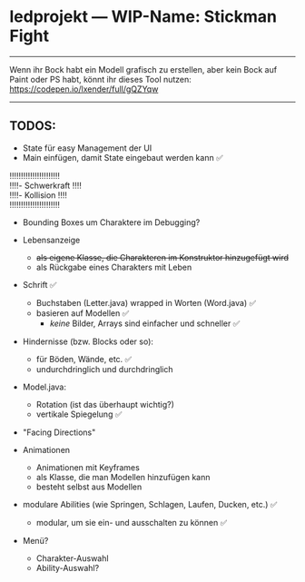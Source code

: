 # ledprojekt — WIP-Name: Stickman Fight

<hr>

Wenn ihr Bock habt ein Modell grafisch zu erstellen, aber kein Bock auf Paint oder PS habt, könnt ihr dieses Tool nutzen:
https://codepen.io/lxender/full/gQZYqw

<hr>

## TODOS:
- State für easy Management der UI
- Main einfügen, damit State eingebaut werden kann ✅

‼️‼️‼️‼️‼️‼️‼️‼️‼️‼️‼️<br>
‼️‼️- Schwerkraft    ‼️‼️<br>
‼️‼️- Kollision      ‼️‼️<br>
‼️‼️‼️‼️‼️‼️‼️‼️‼️‼️‼️<br>

- Bounding Boxes um Charaktere im Debugging?

- Lebensanzeige
    - ~~als eigene Klasse, die Charakteren im Konstruktor hinzugefügt wird~~
    - als Rückgabe eines Charakters mit Leben

- Schrift ✅
    - Buchstaben (Letter.java) wrapped in Worten (Word.java) ✅
    - basieren auf Modellen ✅
        - *keine* Bilder, Arrays sind einfacher und schneller ✅

- Hindernisse (bzw. Blocks oder so):
    - für Böden, Wände, etc. ✅
    - undurchdringlich und durchdringlich

- Model.java:
    - Rotation (ist das überhaupt wichtig?)
    - vertikale Spiegelung ✅

- "Facing Directions"

- Animationen
    - Animationen mit Keyframes
    - als Klasse, die man Modellen hinzufügen kann
    - besteht selbst aus Modellen

- modulare Abilities (wie Springen, Schlagen, Laufen, Ducken, etc.) ✅
    - modular, um sie ein- und ausschalten zu können ✅

- Menü?
    - Charakter-Auswahl
    - Ability-Auswahl?
